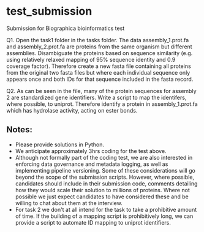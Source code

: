 # test_submission
Submission for Biographica bioinformatics test

Q1. Open the task1 folder in the tasks folder. The data assembly_1.prot.fa and assembly_2.prot.fa are proteins from the same organism but different assemblies. Disambiguate the proteins based on sequence similarity (e.g. using relatively relaxed mapping of 95% sequence identity and 0.9 coverage factor). Therefore create a new fasta file containing all proteins from the original two fasta files but where each individual sequence only appears once and both IDs for that sequence included in the fasta record.


Q2. As can be seen in the file, many of the protein sequences for assembly 2 are standardized gene identifiers. Write a script to map the identifers, where possible, to uniprot. Therefore identify a protein in assembly_1.prot.fa which has hydrolase activity, acting on ester bonds.

## Notes:
- Please provide solutions in Python.
- We anticipate approximately 3hrs coding for the test above.
- Although not formally part of the coding test, we are also interested in enforcing data governance and metadata logging, as well as implementing pipeline versioning. Some of these considerations will go beyond the scope of the submission scripts. However, where possible, candidates should include in their submission code, comments detailing how they would scale their solution to millions of proteins. Where not possible we just expect candidates to have considered these and be willing to chat about them at the interview.
- For task 2 we don't at all intend for the task to take a prohibitive amount of time. If the building of a mapping script is prohibitively long, we can provide a script to automate ID mapping to uniprot identifiers. 

